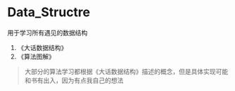 # Data_Structre
用于学习所有遇见的数据结构
1. 《大话数据结构》
2. 《算法图解》
> 大部分的算法学习都根据《大话数据结构》描述的概念，但是具体实现可能和书有出入，因为有点我自己的想法
